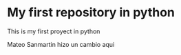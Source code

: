 # My first repository in python

This is my first proyect in python

Mateo Sanmartin hizo un cambio aqui 

